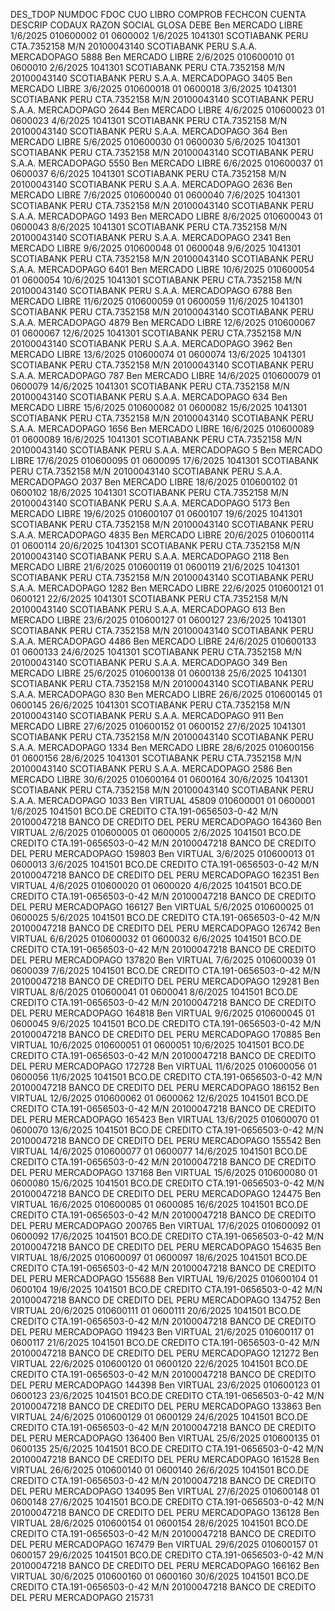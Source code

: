 DES_TDOP	NUMDOC	FDOC	CUO	LIBRO	COMPROB	FECHCON	CUENTA	DESCRIP	CODAUX	RAZON SOCIAL	GLOSA	DEBE
Ben	MERCADO LIBRE	1/6/2025	010600002	01	0600002	1/6/2025	1041301	SCOTIABANK PERU CTA.7352158 M/N	20100043140	SCOTIABANK PERU S.A.A.	MERCADOPAGO	5888
Ben	MERCADO LIBRE	2/6/2025	010600010	01	0600010	2/6/2025	1041301	SCOTIABANK PERU CTA.7352158 M/N	20100043140	SCOTIABANK PERU S.A.A.	MERCADOPAGO	3405
Ben	MERCADO LIBRE	3/6/2025	010600018	01	0600018	3/6/2025	1041301	SCOTIABANK PERU CTA.7352158 M/N	20100043140	SCOTIABANK PERU S.A.A.	MERCADOPAGO	2644
Ben	MERCADO LIBRE	4/6/2025	010600023	01	0600023	4/6/2025	1041301	SCOTIABANK PERU CTA.7352158 M/N	20100043140	SCOTIABANK PERU S.A.A.	MERCADOPAGO	364
Ben	MERCADO LIBRE	5/6/2025	010600030	01	0600030	5/6/2025	1041301	SCOTIABANK PERU CTA.7352158 M/N	20100043140	SCOTIABANK PERU S.A.A.	MERCADOPAGO	5550
Ben	MERCADO LIBRE	6/6/2025	010600037	01	0600037	6/6/2025	1041301	SCOTIABANK PERU CTA.7352158 M/N	20100043140	SCOTIABANK PERU S.A.A.	MERCADOPAGO	2636
Ben	MERCADO LIBRE	7/6/2025	010600040	01	0600040	7/6/2025	1041301	SCOTIABANK PERU CTA.7352158 M/N	20100043140	SCOTIABANK PERU S.A.A.	MERCADOPAGO	1493
Ben	MERCADO LIBRE	8/6/2025	010600043	01	0600043	8/6/2025	1041301	SCOTIABANK PERU CTA.7352158 M/N	20100043140	SCOTIABANK PERU S.A.A.	MERCADOPAGO	2341
Ben	MERCADO LIBRE	9/6/2025	010600048	01	0600048	9/6/2025	1041301	SCOTIABANK PERU CTA.7352158 M/N	20100043140	SCOTIABANK PERU S.A.A.	MERCADOPAGO	6401
Ben	MERCADO LIBRE	10/6/2025	010600054	01	0600054	10/6/2025	1041301	SCOTIABANK PERU CTA.7352158 M/N	20100043140	SCOTIABANK PERU S.A.A.	MERCADOPAGO	6788
Ben	MERCADO LIBRE	11/6/2025	010600059	01	0600059	11/6/2025	1041301	SCOTIABANK PERU CTA.7352158 M/N	20100043140	SCOTIABANK PERU S.A.A.	MERCADOPAGO	4879
Ben	MERCADO LIBRE	12/6/2025	010600067	01	0600067	12/6/2025	1041301	SCOTIABANK PERU CTA.7352158 M/N	20100043140	SCOTIABANK PERU S.A.A.	MERCADOPAGO	3962
Ben	MERCADO LIBRE	13/6/2025	010600074	01	0600074	13/6/2025	1041301	SCOTIABANK PERU CTA.7352158 M/N	20100043140	SCOTIABANK PERU S.A.A.	MERCADOPAGO	787
Ben	MERCADO LIBRE	14/6/2025	010600079	01	0600079	14/6/2025	1041301	SCOTIABANK PERU CTA.7352158 M/N	20100043140	SCOTIABANK PERU S.A.A.	MERCADOPAGO	634
Ben	MERCADO LIBRE	15/6/2025	010600082	01	0600082	15/6/2025	1041301	SCOTIABANK PERU CTA.7352158 M/N	20100043140	SCOTIABANK PERU S.A.A.	MERCADOPAGO	1656
Ben	MERCADO LIBRE	16/6/2025	010600089	01	0600089	16/6/2025	1041301	SCOTIABANK PERU CTA.7352158 M/N	20100043140	SCOTIABANK PERU S.A.A.	MERCADOPAGO	5
Ben	MERCADO LIBRE	17/6/2025	010600095	01	0600095	17/6/2025	1041301	SCOTIABANK PERU CTA.7352158 M/N	20100043140	SCOTIABANK PERU S.A.A.	MERCADOPAGO	2037
Ben	MERCADO LIBRE	18/6/2025	010600102	01	0600102	18/6/2025	1041301	SCOTIABANK PERU CTA.7352158 M/N	20100043140	SCOTIABANK PERU S.A.A.	MERCADOPAGO	5173
Ben	MERCADO LIBRE	19/6/2025	010600107	01	0600107	19/6/2025	1041301	SCOTIABANK PERU CTA.7352158 M/N	20100043140	SCOTIABANK PERU S.A.A.	MERCADOPAGO	4835
Ben	MERCADO LIBRE	20/6/2025	010600114	01	0600114	20/6/2025	1041301	SCOTIABANK PERU CTA.7352158 M/N	20100043140	SCOTIABANK PERU S.A.A.	MERCADOPAGO	2118
Ben	MERCADO LIBRE	21/6/2025	010600119	01	0600119	21/6/2025	1041301	SCOTIABANK PERU CTA.7352158 M/N	20100043140	SCOTIABANK PERU S.A.A.	MERCADOPAGO	1282
Ben	MERCADO LIBRE	22/6/2025	010600121	01	0600121	22/6/2025	1041301	SCOTIABANK PERU CTA.7352158 M/N	20100043140	SCOTIABANK PERU S.A.A.	MERCADOPAGO	613
Ben	MERCADO LIBRE	23/6/2025	010600127	01	0600127	23/6/2025	1041301	SCOTIABANK PERU CTA.7352158 M/N	20100043140	SCOTIABANK PERU S.A.A.	MERCADOPAGO	4486
Ben	MERCADO LIBRE	24/6/2025	010600133	01	0600133	24/6/2025	1041301	SCOTIABANK PERU CTA.7352158 M/N	20100043140	SCOTIABANK PERU S.A.A.	MERCADOPAGO	349
Ben	MERCADO LIBRE	25/6/2025	010600138	01	0600138	25/6/2025	1041301	SCOTIABANK PERU CTA.7352158 M/N	20100043140	SCOTIABANK PERU S.A.A.	MERCADOPAGO	830
Ben	MERCADO LIBRE	26/6/2025	010600145	01	0600145	26/6/2025	1041301	SCOTIABANK PERU CTA.7352158 M/N	20100043140	SCOTIABANK PERU S.A.A.	MERCADOPAGO	911
Ben	MERCADO LIBRE	27/6/2025	010600152	01	0600152	27/6/2025	1041301	SCOTIABANK PERU CTA.7352158 M/N	20100043140	SCOTIABANK PERU S.A.A.	MERCADOPAGO	1334
Ben	MERCADO LIBRE	28/6/2025	010600156	01	0600156	28/6/2025	1041301	SCOTIABANK PERU CTA.7352158 M/N	20100043140	SCOTIABANK PERU S.A.A.	MERCADOPAGO	2586
Ben	MERCADO LIBRE	30/6/2025	010600164	01	0600164	30/6/2025	1041301	SCOTIABANK PERU CTA.7352158 M/N	20100043140	SCOTIABANK PERU S.A.A.	MERCADOPAGO	1033
Ben	VIRTUAL	45809	010600001	01	0600001	1/6/2025	1041501	BCO.DE CREDITO CTA.191-0656503-0-42 M/N	20100047218	BANCO DE CREDITO DEL PERU	MERCADOPAGO	164360
Ben	VIRTUAL	2/6/2025	010600005	01	0600005	2/6/2025	1041501	BCO.DE CREDITO CTA.191-0656503-0-42 M/N	20100047218	BANCO DE CREDITO DEL PERU	MERCADOPAGO	159803
Ben	VIRTUAL	3/6/2025	010600013	01	0600013	3/6/2025	1041501	BCO.DE CREDITO CTA.191-0656503-0-42 M/N	20100047218	BANCO DE CREDITO DEL PERU	MERCADOPAGO	162351
Ben	VIRTUAL	4/6/2025	010600020	01	0600020	4/6/2025	1041501	BCO.DE CREDITO CTA.191-0656503-0-42 M/N	20100047218	BANCO DE CREDITO DEL PERU	MERCADOPAGO	166127
Ben	VIRTUAL	5/6/2025	010600025	01	0600025	5/6/2025	1041501	BCO.DE CREDITO CTA.191-0656503-0-42 M/N	20100047218	BANCO DE CREDITO DEL PERU	MERCADOPAGO	126742
Ben	VIRTUAL	6/6/2025	010600032	01	0600032	6/6/2025	1041501	BCO.DE CREDITO CTA.191-0656503-0-42 M/N	20100047218	BANCO DE CREDITO DEL PERU	MERCADOPAGO	137820
Ben	VIRTUAL	7/6/2025	010600039	01	0600039	7/6/2025	1041501	BCO.DE CREDITO CTA.191-0656503-0-42 M/N	20100047218	BANCO DE CREDITO DEL PERU	MERCADOPAGO	129281
Ben	VIRTUAL	8/6/2025	010600041	01	0600041	8/6/2025	1041501	BCO.DE CREDITO CTA.191-0656503-0-42 M/N	20100047218	BANCO DE CREDITO DEL PERU	MERCADOPAGO	164818
Ben	VIRTUAL	9/6/2025	010600045	01	0600045	9/6/2025	1041501	BCO.DE CREDITO CTA.191-0656503-0-42 M/N	20100047218	BANCO DE CREDITO DEL PERU	MERCADOPAGO	170885
Ben	VIRTUAL	10/6/2025	010600051	01	0600051	10/6/2025	1041501	BCO.DE CREDITO CTA.191-0656503-0-42 M/N	20100047218	BANCO DE CREDITO DEL PERU	MERCADOPAGO	172728
Ben	VIRTUAL	11/6/2025	010600056	01	0600056	11/6/2025	1041501	BCO.DE CREDITO CTA.191-0656503-0-42 M/N	20100047218	BANCO DE CREDITO DEL PERU	MERCADOPAGO	186152
Ben	VIRTUAL	12/6/2025	010600062	01	0600062	12/6/2025	1041501	BCO.DE CREDITO CTA.191-0656503-0-42 M/N	20100047218	BANCO DE CREDITO DEL PERU	MERCADOPAGO	165423
Ben	VIRTUAL	13/6/2025	010600070	01	0600070	13/6/2025	1041501	BCO.DE CREDITO CTA.191-0656503-0-42 M/N	20100047218	BANCO DE CREDITO DEL PERU	MERCADOPAGO	155542
Ben	VIRTUAL	14/6/2025	010600077	01	0600077	14/6/2025	1041501	BCO.DE CREDITO CTA.191-0656503-0-42 M/N	20100047218	BANCO DE CREDITO DEL PERU	MERCADOPAGO	137168
Ben	VIRTUAL	15/6/2025	010600080	01	0600080	15/6/2025	1041501	BCO.DE CREDITO CTA.191-0656503-0-42 M/N	20100047218	BANCO DE CREDITO DEL PERU	MERCADOPAGO	124475
Ben	VIRTUAL	16/6/2025	010600085	01	0600085	16/6/2025	1041501	BCO.DE CREDITO CTA.191-0656503-0-42 M/N	20100047218	BANCO DE CREDITO DEL PERU	MERCADOPAGO	200765
Ben	VIRTUAL	17/6/2025	010600092	01	0600092	17/6/2025	1041501	BCO.DE CREDITO CTA.191-0656503-0-42 M/N	20100047218	BANCO DE CREDITO DEL PERU	MERCADOPAGO	154635
Ben	VIRTUAL	18/6/2025	010600097	01	0600097	18/6/2025	1041501	BCO.DE CREDITO CTA.191-0656503-0-42 M/N	20100047218	BANCO DE CREDITO DEL PERU	MERCADOPAGO	155688
Ben	VIRTUAL	19/6/2025	010600104	01	0600104	19/6/2025	1041501	BCO.DE CREDITO CTA.191-0656503-0-42 M/N	20100047218	BANCO DE CREDITO DEL PERU	MERCADOPAGO	134752
Ben	VIRTUAL	20/6/2025	010600111	01	0600111	20/6/2025	1041501	BCO.DE CREDITO CTA.191-0656503-0-42 M/N	20100047218	BANCO DE CREDITO DEL PERU	MERCADOPAGO	119423
Ben	VIRTUAL	21/6/2025	010600117	01	0600117	21/6/2025	1041501	BCO.DE CREDITO CTA.191-0656503-0-42 M/N	20100047218	BANCO DE CREDITO DEL PERU	MERCADOPAGO	121272
Ben	VIRTUAL	22/6/2025	010600120	01	0600120	22/6/2025	1041501	BCO.DE CREDITO CTA.191-0656503-0-42 M/N	20100047218	BANCO DE CREDITO DEL PERU	MERCADOPAGO	144398
Ben	VIRTUAL	23/6/2025	010600123	01	0600123	23/6/2025	1041501	BCO.DE CREDITO CTA.191-0656503-0-42 M/N	20100047218	BANCO DE CREDITO DEL PERU	MERCADOPAGO	133863
Ben	VIRTUAL	24/6/2025	010600129	01	0600129	24/6/2025	1041501	BCO.DE CREDITO CTA.191-0656503-0-42 M/N	20100047218	BANCO DE CREDITO DEL PERU	MERCADOPAGO	136400
Ben	VIRTUAL	25/6/2025	010600135	01	0600135	25/6/2025	1041501	BCO.DE CREDITO CTA.191-0656503-0-42 M/N	20100047218	BANCO DE CREDITO DEL PERU	MERCADOPAGO	161528
Ben	VIRTUAL	26/6/2025	010600140	01	0600140	26/6/2025	1041501	BCO.DE CREDITO CTA.191-0656503-0-42 M/N	20100047218	BANCO DE CREDITO DEL PERU	MERCADOPAGO	134095
Ben	VIRTUAL	27/6/2025	010600148	01	0600148	27/6/2025	1041501	BCO.DE CREDITO CTA.191-0656503-0-42 M/N	20100047218	BANCO DE CREDITO DEL PERU	MERCADOPAGO	136128
Ben	VIRTUAL	28/6/2025	010600154	01	0600154	28/6/2025	1041501	BCO.DE CREDITO CTA.191-0656503-0-42 M/N	20100047218	BANCO DE CREDITO DEL PERU	MERCADOPAGO	167479
Ben	VIRTUAL	29/6/2025	010600157	01	0600157	29/6/2025	1041501	BCO.DE CREDITO CTA.191-0656503-0-42 M/N	20100047218	BANCO DE CREDITO DEL PERU	MERCADOPAGO	166162
Ben	VIRTUAL	30/6/2025	010600160	01	0600160	30/6/2025	1041501	BCO.DE CREDITO CTA.191-0656503-0-42 M/N	20100047218	BANCO DE CREDITO DEL PERU	MERCADOPAGO	215731
